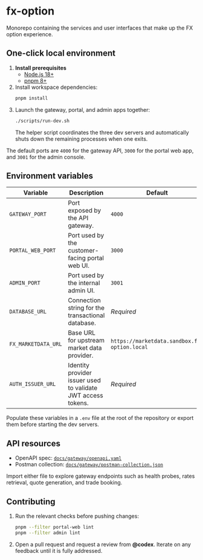# fx-option

Monorepo containing the services and user interfaces that make up the FX option experience.

## One-click local environment

1. **Install prerequisites**
   - [Node.js 18+](https://nodejs.org/)
   - [pnpm 8+](https://pnpm.io/installation)
2. Install workspace dependencies:
   ```bash
   pnpm install
   ```
3. Launch the gateway, portal, and admin apps together:
   ```bash
   ./scripts/run-dev.sh
   ```
   The helper script coordinates the three dev servers and automatically shuts down the remaining processes when one exits.

The default ports are `4000` for the gateway API, `3000` for the portal web app, and `3001` for the admin console.

## Environment variables

| Variable | Description | Default |
| --- | --- | --- |
| `GATEWAY_PORT` | Port exposed by the API gateway. | `4000` |
| `PORTAL_WEB_PORT` | Port used by the customer-facing portal web UI. | `3000` |
| `ADMIN_PORT` | Port used by the internal admin UI. | `3001` |
| `DATABASE_URL` | Connection string for the transactional database. | _Required_ |
| `FX_MARKETDATA_URL` | Base URL for upstream market data provider. | `https://marketdata.sandbox.fx-option.local` |
| `AUTH_ISSUER_URL` | Identity provider issuer used to validate JWT access tokens. | _Required_ |

Populate these variables in a `.env` file at the root of the repository or export them before starting the dev servers.

## API resources

- OpenAPI spec: [`docs/gateway/openapi.yaml`](docs/gateway/openapi.yaml)
- Postman collection: [`docs/gateway/postman-collection.json`](docs/gateway/postman-collection.json)

Import either file to explore gateway endpoints such as health probes, rates retrieval, quote generation, and trade booking.

## Contributing

1. Run the relevant checks before pushing changes:
   ```bash
   pnpm --filter portal-web lint
   pnpm --filter admin lint
   ```
2. Open a pull request and request a review from **@codex**. Iterate on any feedback until it is fully addressed.
